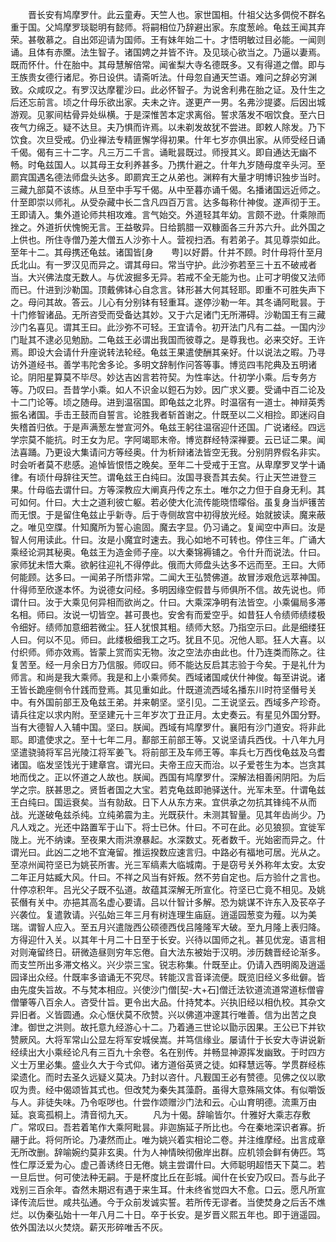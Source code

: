 <!-- { "loadSidebar": true } -->
　　晋长安有鸠摩罗什。此云童寿。天竺人也。家世国相。什祖父达多倜傥不群名重于国。父鸠摩罗琰聪明有懿师。将嗣相位乃辞避出家。东度葱岭。龟兹王闻其弃荣。甚敬慕之。自出郊迎请为国师。王有妹年始二十。才悟明敏过目必能。一闻则诵。且体有赤黡。法生智子。诸国娉之并皆不许。及见琰心欲当之。乃逼以妻焉。既而怀什。什在胎中。其母慧解倍常。闻雀梨大寺名德既多。又有得道之僧。即与王族贵女德行诸尼。弥日设供。请斋听法。什母忽自通天竺语。难问之辞必穷渊致。众咸叹之。有罗汉达摩瞿沙曰。此必怀智子。为说舍利弗在胎之证。及什生之后还忘前言。顷之什母乐欲出家。夫未之许。遂更产一男。名弗沙提婆。后因出城游观。见冢间枯骨异处纵横。于是深惟苦本定求离俗。誓求落发不咽饮食。至六日夜气力绵乏。疑不达旦。夫乃惧而许焉。以未剃发故犹不尝进。即敕人除发。乃下饮食。次旦受戒。仍业禅法专精匪懈学得初果。什年七岁亦俱出家。从师受经日诵千偈。偈有三十二字。凡三万二千言。诵毗昙既过。师授其义。即自通达无幽不畅。时龟兹国人。以其母王女利养甚多。乃携什避之。什年九岁随母度辛头河。至罽宾国遇名德法师盘头达多。即罽宾王之从弟也。渊粹有大量才明博识独步当时。三藏九部莫不该练。从旦至中手写千偈。从中至暮亦诵千偈。名播诸国远近师之。什至即崇以师礼。从受杂藏中长二含凡四百万言。达多每称什神俊。遂声彻于王。王即请入。集外道论师共相攻难。言气始交。外道轻其年幼。言颇不逊。什乘隙而挫之。外道折伏愧惋无言。王益敬异。日给鹅腊一双糠面各三升苏六升。此外国之上供也。所住寺僧乃差大僧五人沙弥十人。营视扫洒。有若弟子。其见尊崇如此。至年十二。其母携还龟兹。诸国皆[身　　甹]以好爵。什并不顾。时什母将什至月氏北山。有一罗汉见而异之。谓其母曰。常当守护。此沙弥若至三十五不破戒者当。大兴佛法度无数人。与优波掘多无异。若戒不全无能为也。止可才明俊又法师而已。什进到沙勒国。顶戴佛钵心自念言。钵形甚大何其轻耶。即重不可胜失声下之。母问其故。答云。儿心有分别钵有轻重耳。遂停沙勒一年。其冬诵阿毗昙。于十门修智诸品。无所咨受而受备达其妙。又于六足诸门无所滞碍。沙勒国王有三藏沙门名喜见。谓其王曰。此沙弥不可轻。王宜请令。初开法门凡有二益。一国内沙门耻其不逮必见勉励。二龟兹王必谓出我国而彼尊之。是尊我也。必来交好。王许焉。即设大会请什升座说转法轮经。龟兹王果遣使酬其亲好。什以说法之暇。乃寻访外道经书。善学韦陀舍多论。多明文辞制作问答等事。博览四韦陀典及五明诸论。阴阳星算莫不毕尽。妙达吉凶言若符契。为性率达。什初学小乘。后专务方等。乃叹曰。吾昔学小乘。如人不识金以鋀石为妙。因广求义要。受诵中百二论及十二门论等。顷之随母。进到温宿国。即龟兹之北界。时温宿有一道士。神辩英秀振名诸国。手击王鼓而自誓言。论胜我者斩首谢之。什既至以二义相捡。即迷闷自失稽首归依。于是声满葱左誉宣河外。龟兹王躬往温宿迎什还国。广说诸经。四远学宗莫不能抗。时王女为尼。字阿竭耶末帝。博览群经特深禅要。云已证二果。闻法喜踊。乃更设大集请问方等经奥。什为析辩诸法皆空无我。分别阴界假名非实。时会听者莫不悲感。追悼皆恨悟之晚矣。至年二十受戒于王宫。从卑摩罗叉学十诵律。有顷什母辞往天竺。谓龟兹王白纯曰。汝国寻衰吾其去矣。行止天竺进登三果。什母临去谓什曰。方等深教应大阐真丹传之东土。唯尔之力但于自身无利。其可如何。什曰。大士之道利彼亡躯。若必使大化流传能晓悟曚俗。虽复身当炉镬苦而无恨。于是留住龟兹止乎新寺。后于寺侧故宫中初得放光经。始就披读。魔来蔽之。唯见空牒。什知魔所为誓心逾固。魔去字显。仍习诵之。复闻空中声曰。汝是智人何用读此。什曰。汝是小魔宜时速去。我心如地不可转也。停住三年。广诵大乘经论洞其秘奥。龟兹王为造金师子座。以大秦锦褥铺之。令什升而说法。什曰。家师犹未悟大乘。欲躬往迎礼不得停此。俄而大师盘头达多不远而至。王曰。大师何能顾。达多曰。一闻弟子所悟非常。二闻大王弘赞佛道。故冒涉艰危远萃神国。什得师至欣遂本怀。为说德女问经。多明因缘空假昔与师俱所不信。故先说也。师谓什曰。汝于大乘见何异相而欲尚之。什曰。大乘深净明有法皆空。小乘偏局多滞名相。师曰。汝说一切皆空。甚可畏也。安舍有而爱空乎。如昔狂人令绩师绩缕极令细好。绩师加意细若微尘。狂人犹恨其粗。绩师大怒。乃指空示曰。此是细缕狂人曰。何以不见。师曰。此缕极细我工之巧。犹且不见。况他人耶。狂人大喜。以付织师。师亦效焉。皆蒙上赏而实无物。汝之空法亦由此也。什乃连类而陈之。往复苦至。经一月余日方乃信服。师叹曰。师不能达反启其志验于今矣。于是礼什为师言。和尚是我大乘师。我是和上小乘师矣。西域诸国咸伏什神俊。每至讲说。诸王皆长跪座侧令什践而登焉。其见重如此。什既道流西域名播东川时符坚僭号关中。有外国前部王及龟兹王弟。并来朝坚。坚引见。二王说坚云。西域多产珍奇。请兵往定以求内附。至坚建元十三年岁次丁丑正月。太史奏云。有星见外国分野。当有大德智人入辅中国。坚曰。朕闻。西域有鸠摩罗什。襄阳有沙门道安。将非此耶。即遣使求之。至十七年二月。鄯部王前部王等。又说坚请兵西伐。十八年九月坚遣骁骑将军吕光陵江将军姜飞。将前部王及车师王等。率兵七万西伐龟兹及乌耆诸国。临发坚饯光于建章宫。谓光曰。夫帝王应天而治。以子爱苍生为本。岂贪其地而伐之。正以怀道之人故也。朕闻。西国有鸠摩罗什。深解法相善闲阴阳。为后学之宗。朕甚思之。贤哲者国之大宝。若克龟兹即驰驿送什。光军未至。什谓龟兹王白纯曰。国运衰矣。当有勍敌。日下人从东方来。宜供承之勿抗其锋纯不从而战。光遂破龟兹杀纯。立纯弟震为主。光既获什。未测其智量。见其年齿尚少。乃凡人戏之。光还中路置军于山下。将士已休。什曰。不可在此。必见狼狈。宜徙军陇上。光不纳谏。至夜果大雨洪潦暴起。水深数丈。死者数千。光始密而异之。什谓光曰。此凶二之地不宜淹留。推运揆数应速言归。中路必有福地可居。光从之。至凉州闻符坚已为姚苌所害。光三军缟素大临城南。于是窃号关外称年太安。太安二年正月姑臧大风。什曰。不祥之风当有奸叛。然不劳自定也。后方验什之言也。什停凉积年。吕光父子既不弘道。故蕴其深解无所宣化。符坚已亡竟不相见。及姚苌僭有关中。亦挹其高名虚心要请。吕以什智计多解。恐为姚谋不许东入及苌卒子兴袭位。复遣敦请。兴弘始三年三月有树连理生庙庭。逍遥园葱变为薤。以为美瑞。谓智人应入。至五月兴遣陇西公硕德西伐吕隆隆军大破。至九月隆上表归降。方得迎什入关。以其年十月二十日至于长安。兴待以国师之礼。甚见优宠。语言相对则淹留终日。研微造昼则穷年忘倦。自大法东被始于汉明。涉历魏晋经论渐多。而支竺所出多滞文格义。兴少崇三宝。锐志称集。什既至止。仍请入西明阁及逍遥园译出众经。什既率多谙诵无不究尽。转能汉言音译流便。既览旧经义多纰僻。皆由先度失旨故。不与梵本相应。兴使沙门僧[契-大+石]僧迁法钦道流道常道标僧睿僧肇等八百余人。咨受什旨。更令出大品。什持梵本。兴执旧经以相仇校。其杂文异旧者。义皆圆通。众心惬伏莫不欣赞。兴以佛道冲邃其行唯善。信为出苦之良津。御世之洪则。故托意九经游心十二。乃着通三世论以勖示因果。王公已下并钦赞厥风。大将军常山公显左将军安城侯嵩。并笃信缘业。屡请什于长安大寺讲说新经续出大小乘经论凡有三百九十余卷。名在别传。并畅显神源挥发幽致。于时四方义士万里必集。盛业久大于今式仰。诸方道俗英贤之徒。如释慧远等。学贯群经栋梁遗化。而时去圣久远疑义莫决。乃封以咨什。凡觐国王必有赞德。见佛之仪以歌叹为贵。经中偈颂皆其式也。但改梵为秦失其藻蔚。虽得大意殊隔文体。有似嚼饭与人。非徒失味。乃令呕哕也。什尝作颂赠沙门法和云。心山育明德。流熏万由延。哀鸾孤桐上。清音彻九天。
　　凡为十偈。辞喻皆尔。什雅好大乘志存敷广。常叹曰。吾若着笔作大乘阿毗昙。非迦旃延子所比也。今在秦地深识者寡。折翮于此。将何所论。乃凄然而止。唯为姚兴着实相论二卷。并注维摩经。出言成章无所改删。辞喻婉约莫非玄奥。什为人神情映彻傲岸出群。应机领会鲜有俦匹。笃性仁厚泛爱为心。虚己善诱终日无倦。姚主尝谓什曰。大师聪明超悟天下莫二。若一旦后世。何可使法种无嗣。于是杯度比丘在彭城。闻什在长安乃叹曰。吾与此子戏别三百余年。杳然未期迟有遇于来生耳。什未终省觉四大不愈。口云。愿凡所宣译传流后世。咸共弘通。今于众前发诚实誓。若所传无谬者。当使焚身之后舌不燋烂。以伪秦弘始十一年八月二十日。卒于长安。是岁晋义熙五年也。即于逍遥园。依外国法以火焚烧。薪灭形碎唯舌不灰。
